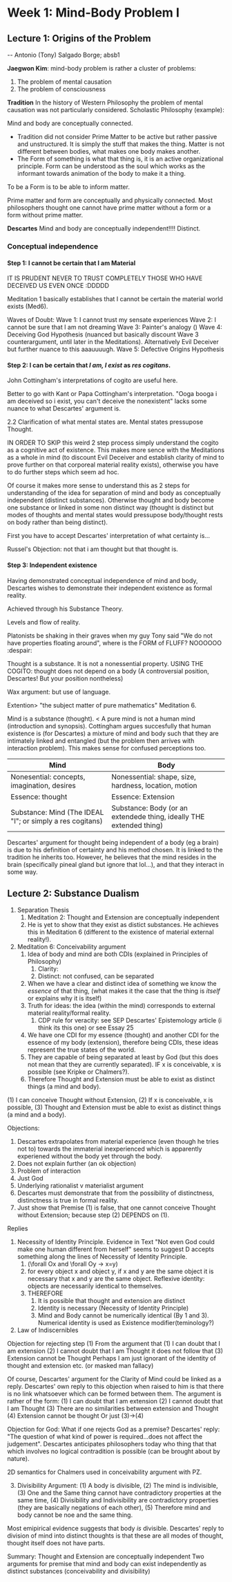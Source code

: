# Week 1: Mind-Body Problem I
## Lecture 1: Origins of the Problem
-- Antonio (Tony) Salgado Borge; absb1

**Jaegwon Kim**: mind-body problem is rather a cluster of problems:
1. The problem of mental causation
2. The problem of consciousness

**Tradition** In the history of Western Philosophy the problem of mental causation was not particularly considered.
Scholastic Philosophy (example):

Mind and body are conceptually connected.

- Tradition did not consider Prime Matter to be active but rather passive and unstructured. It is simply the stuff that makes the thing. Matter is not different between bodies, what makes one body makes another.
- The Form of something is what that thing is, it is an active organizational principle. Form can be understood as the soul which works as the informant towards animation of the body to make it a thing.

To be a Form is to be able to inform matter.

Prime matter and form are conceptually and physically connected. Most philosophers thought one cannot have prime matter without a form or a form without prime matter.

**Descartes**
Mind and body are conceptually independent!!!! Distinct.

### Conceptual independence

#### Step 1: I cannot be certain that I am Material

IT IS PRUDENT NEVER TO TRUST COMPLETELY THOSE WHO HAVE DECEIVED US EVEN ONCE :DDDDD

Meditation 1 basically establishes that I cannot be certain the material world exists (Med6).

Waves of Doubt:
Wave 1: I cannot trust my sensate experiences
Wave 2: I cannot be sure that I am not dreaming
Wave 3: Painter's analogy ()
Wave 4: Deceiving God Hypothesis (nuanced but basically discount Wave 3 counterargument, until later in the Meditations). Alternatively Evil Deceiver but further nuance to this aaauuuugh. 
Wave 5: Defective Origins Hypothesis

#### Step 2: I can be certain that *I am, I exist* as *res cogitans*.
John Cottingham's interpretations of cogito are useful here.

Better to go with Kant or Papa Cottingham's interpretation. "Ooga booga i am deceived so i exist, you can't deceive the nonexistent" lacks some nuance to what Descartes' argument is.

2.2 Clarification of what mental states are.
Mental states pressupose Thought.

IN ORDER TO SKIP this weird 2 step process simply understand the cogito as a cognitive act of existence. This makes more sence with the Meditations as a whole in mind (to discount Evil Deceiver and establish clarity of mind to prove further on that corporeal material reality exists), otherwise you have to do further steps which seem ad hoc.

Of course it makes more sense to understand this as 2 steps for understanding of the idea for separation of mind and body as conceptually independent (distinct substances). Otherwise thought and body become one substance or linked in some non distinct way (thought is distinct but modes of thoughts and mental states would pressupose body/thought rests on body rather than being distinct).

First you have to accept Descartes' interpretation of what certainty is...

Russel's Objection: not that i am thought but that thought is.

#### Step 3: Independent existence
Having demonstrated conceptual independence of mind and body, Descartes wishes to demonstrate their independent existence as formal reality.

Achieved through his Substance Theory.

Levels and flow of reality.

Platonists be shaking in their graves when my guy Tony said "We do not have properties floating around", where is the FORM of FLUFF? NOOOOOO :despair:

Thought is a substance. It is not a nonessential property. USING THE COGITO: thought does not depend on a body (A controversial position, Descartes! But your position nontheless)

Wax argument: but use of language.

Extention> "the subject matter of pure mathematics" Meditation 6.

Mind is a substance (thought). < A pure mind is not a human mind (introduction and synopsis). Cottingham argues succesfully that human existence is (for Descartes) a mixture of mind and body such that they are intimately linked and entangled (but the problem then arrives with interaction problem). This makes sense for confused perceptions too.

| Mind                                                      | Body                                                                |
| --------------------------------------------------------- | ------------------------------------------------------------------- |
| Nonesential: concepts, imagination, desires               | Nonessential: shape, size, hardness, location, motion               |
| Essence: thought                                          | Essence: Extension                                                  |
| Substance: Mind (The IDEAL "I"; or simply a res cogitans) | Substance: Body (or an extendede thing, ideally THE extended thing) |

Descartes' argument for thought being independent of a body (eg a brain) is due to his definition of certainty and his method chosen. It is linked to the tradition he inherits too.
However, he believes that the mind resides in the brain (specifically pineal gland but ignore that lol...), and that they interact in some way.

## Lecture 2: Substance Dualism
1. Separation Thesis
	1. Meditation 2: Thought and Extension are conceptually independent
	2. He is yet to show that they exist as distict substances. He achieves this in Meditation 6 (different to the existence of material external reality!).
2. Meditation 6: Conceivability argument
	1. Idea of body and mind are both CDIs (explained in Principles of Philosophy)
		1. Clarity: 
		2. Distinct: not confused, can be separated 
	2. When we have a clear and distinct idea of something we know the *essence* of that thing,  (what makes it the case that the thing is *itself* or explains why it is itself)
	3. Truth for ideas: the idea (within the mind) corresponds to external material reality/formal reality.
		1. CDP rule for veracity: see SEP Descartes' Epistemology article (i think its this one) or see Essay 25
	4. We have one CDI for my essence (thought) and another CDI for the essence of my body (extension), therefore being CDIs, these ideas represent the true states of the world.
	5. They are capable of being separated at least by God (but this does not mean that they are currently separated). IF x is conceivable, x is possible (see Kripke or Chalmers?).
	6. Therefore Thought and Extension must be able to exist as distinct things (a mind and body).

(1) I can conceive Thought without Extension,
(2) If x is conceivable, x is possible,
(3) Thought and Extension must be able to exist as distinct things (a mind and a body).

Objections:
1. Descartes extrapolates from material experience (even though he tries not to) towards the immaterial inexperienced which is apparently experiened without the body yet through the body.
2. Does not explain further (an ok objection)
3. Problem of interaction
4. Just God
5. Underlying rationalist v materialist argument
6. Descartes must demonstrate that from the possibility of distinctness, distinctness is true in formal reality.
7. Just show that Premise (1) is false, that one cannot conceive Thought without Extension; because step (2) DEPENDS on (1).

Replies
1.  Necessity of Identity Principle. Evidence in Text "Not even God could make one human different from herself" seems to suggest D accepts something along the lines of Necessity of Identity Principle.
	1. (\forall Ox and \forall Oy -> x=y)
	2. for every object x and object y, if x and y are the same object it is necessary that x and y are the same object. Reflexive identity: objects are necessarily identical to themselves.
	3. THEREFORE
		1. It is possible that thought and extension are distinct
		2. Identity is necessary (Necessity of Identity Principle)
		3. Mind and Body cannot be numerically identical (By 1 and 3). Numerical identity is used as Existence modifier(teminology?)
2. Law of Indiscernibles


Objection for rejecting step (1)
From the argument that
(1) I can doubt that I am extension
(2) I cannot doubt that I am Thought
it does not follow that
(3) Extension cannot be Thought
Perhaps I am just ignorant of the identity of thought and extension etc. (or masked man fallacy)


Of course, Descartes' argument for the Clarity of Mind could be linked as a reply.
Descartes' own reply to this objection when raised to him is that there is no link whatsoever which can be formed between them. The argument is rather of the form:
(1) I can doubt that I am extension
(2) I cannot doubt that I am Thought
(3) There are no similarities between extension and Thought
(4) Extension cannot be thought
Or just (3)->(4)

Objection for God:
What if one rejects God as a premise?
Descartes' reply: "The question of what kind of power is required...does not affect the judgement". Descartes anticipates philosophers today who thing that that which involves no logical contradition is possible (can be brought about by nature).


2D semantics for Chalmers used in conceivability argument with PZ.


3. Divisibility Argument:
(1) A body is divisible,
(2) The mind is indivisible,
(3) One and the Same thing cannot have contradictory properties at the same time,
(4) Divisibility and Indivisibility are contradictory properties (they are basically negations of each other),
(5) Therefore mind and body cannot be noe and the same thing.

Most emipirical evidence suggests that body *is* divisible.
Descartes' reply to division of mind into distinct thoughts is that these are all modes of thought, thought itself does not have parts.


Summary:
Thought and Extension are conceptually independent
Two arguments for premise that mind and body can exist independently as distinct substances (conceivability and divisibility)


